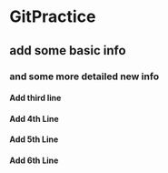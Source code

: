 # GitPractice

## add some basic info
### and some more detailed new info
#### Add third line
#### Add 4th Line
#### Add 5th Line
#### Add 6th Line


